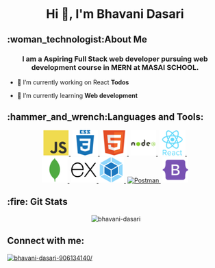 
<h1 align="center">Hi 👋, I'm Bhavani Dasari</h1>
<h2>:woman_technologist:About Me</h2>
<h3 align="center">I am a Aspiring Full Stack web developer pursuing web development course in MERN at MASAI SCHOOL.</h3>

- 🔭 I’m currently working on React **Todos**

- 🌱 I’m currently learning **Web development**

<h2 align="left" font-weight="bold">:hammer_and_wrench:Languages and Tools:</h2>
<div align="center" margin="30" >
 <a href="https://developer.mozilla.org/en-US/docs/Web/JavaScript" target="_blank" rel="noreferrer" margin="30"><img src="https://github.com/devicons/devicon/blob/master/icons/javascript/javascript-original.svg" title="JavaScript" alt="JavaScript" width="60" height="60"/>&nbsp;</a>
  <a href="https://www.w3schools.com/css/" target="_blank" rel="noreferrer"margin="30"><img src="https://github.com/devicons/devicon/blob/master/icons/css3/css3-plain-wordmark.svg"  title="CSS3" alt="CSS" width="60" height="60"/>&nbsp;</a>
   <a href="https://www.w3.org/html/" target="_blank" rel="noreferrer"margin="30"><img src="https://github.com/devicons/devicon/blob/master/icons/html5/html5-original.svg" title="HTML5" alt="HTML" width="60" height="60"/>&nbsp;</a>
   <a href="https://nodejs.org" target="_blank" rel="noreferrer"margin="30"><img src="https://github.com/devicons/devicon/blob/master/icons/nodejs/nodejs-original-wordmark.svg" title="NodeJS" alt="NodeJS" width="60" height="60"/>&nbsp;</a>
  <a href="https://reactjs.org/" target="_blank" rel="noreferrer"margin="30"><img src="https://github.com/devicons/devicon/blob/master/icons/react/react-original-wordmark.svg" title="React" alt="React" width="60" height="60"/>&nbsp;</a><br/>
  <a href="https://www.mongodb.com/" target="_blank" rel="noreferrer"margin="30"> <img src="https://github.com/devicons/devicon/blob/master/icons/mongodb/mongodb-plain.svg" title="Mongodb" alt="Mongodb" width="60" height="60"/>&nbsp;</a>
  <a href="https://expressjs.com" target="_blank" rel="noreferrer" margin="30"> <img src="https://github.com/devicons/devicon/blob/master/icons/express/express-original.svg" alt="express" width="60" height="60"  padding:"20"  margin="30"/> </a>
  <a href="https://webpack.js.org" target="_blank" rel="noreferrer"margin="30">  <img src="https://github.com/devicons/devicon/blob/master/icons/webpack/webpack-original.svg" title="Webpack" alt="Webpack" width="60" height="60"/>&nbsp;</a>
   <a href="https://postman.com" target="_blank" rel="noreferrer"margin="30"><img src="https://www.vectorlogo.zone/logos/getpostman/getpostman-icon.svg" title="Postman" alt="Postman" width="60" height="60"/>&nbsp;</a>
<a href="https://getbootstrap.com" target="_blank" rel="noreferrer"margin="30"><img src="https://github.com/devicons/devicon/blob/master/icons/bootstrap/bootstrap-plain.svg" alt="bootstrap" width="60" height="60"/></a>
</div>
<h2>:fire: Git Stats</h2>
<p align="center">&nbsp;<img align="center" src="https://github-readme-stats.vercel.app/api?username=bhavani-dasari&theme=dark&show_icons=true&locale=en" alt="bhavani-dasari" /></p>


<h2 align="left">Connect with me:</h2>
<p align="left">
<a href="https://linkedin.com/in/bhavani-dasari-906134140/" target="blank"><img align="center" src="https://raw.githubusercontent.com/rahuldkjain/github-profile-readme-generator/master/src/images/icons/Social/linked-in-alt.svg" alt="bhavani-dasari-906134140/" height="30" width="40" /></a>
</p>

